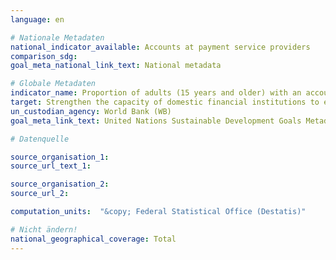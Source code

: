 ```yaml
---
language: en

# Nationale Metadaten
national_indicator_available: Accounts at payment service providers
comparison_sdg:
goal_meta_national_link_text: National metadata

# Globale Metadaten
indicator_name: Proportion of adults (15 years and older) with an account at a bank or other financial institution or with a mobile-money-service provider
target: Strengthen the capacity of domestic financial institutions to encourage and expand access to banking, insurance and financial services for all
un_custodian_agency: World Bank (WB)
goal_meta_link_text: United Nations Sustainable Development Goals Metadata

# Datenquelle

source_organisation_1:
source_url_text_1:

source_organisation_2:
source_url_2:

computation_units:  "&copy; Federal Statistical Office (Destatis)"

# Nicht ändern!
national_geographical_coverage: Total
---
```

